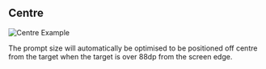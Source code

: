 ## Centre

![Centre Example](assets/example_centre.png)

The prompt size will automatically be optimised to be positioned off centre from the target when the target is over 88dp from the screen edge.
